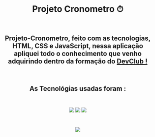 <h1 align="center">Projeto Cronometro ⏱</h1>
<br>
<h2 align="center">Projeto-Cronometro, feito com as tecnologias, HTML, CSS e JavaScript,
nessa aplicação apliquei todo o conhecimento que venho adquirindo dentro da formação do <a href="https://rodolfomori.com.br/devclub">DevClub !</a></h2>
<br>
<h2 align="center">As Tecnológias usadas foram :</h2>
<br>
<p align="center" padding-rigth="20px">
<img src="https://img.shields.io/badge/HTML5-E34F26?style=for-the-badge&logo=html5&logoColor=white">
<img src="https://img.shields.io/badge/CSS3-1572B6?style=for-the-badge&logo=css3&logoColor=white">
<img src="https://img.shields.io/badge/JavaScript-F7DF1E?style=for-the-badge&logo=javascript&logoColor=black">
 </p>
 <br>
 <p align="center">
<img src="https://raw.githubusercontent.com/ailtonjunior11/Projeto-Cronometro/754fe5abf3e954c0a6461b0af941a3fbebae0c16/assets/post.png">
 </p>
